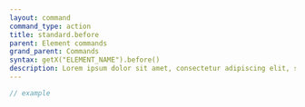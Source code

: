 ```yaml
---
layout: command
command_type: action
title: standard.before
parent: Element commands
grand_parent: Commands
syntax: getX("ELEMENT_NAME").before()
description: Lorem ipsum dolor sit amet, consectetur adipiscing elit, sed do eiusmod tempor incididunt ut labore et dolore magna aliqua. Ut enim ad minim veniam, quis nostrud exercitation ullamco laboris nisi ut aliquip ex ea commodo consequat.
---
```


```javascript
// example
```